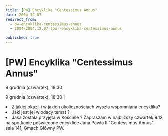 ```yaml
---
title: [PW] Encyklika "Centessimus Annus"
date: 2004-12-07
redirect_from: 
  - pw-encyklika-centessimus-annus
  - 2004/2004.12.07-(pw)-encyklika-centessimus-annus

published: true
---
```




# [PW] Encyklika "Centessimus Annus"

<time>9 grudnia  (czwartek), 18:30</time>

9 grudnia  (czwartek), 18:30 | <li>Z jakiej okazji i w jakich okolicznościach wyszła wspomniana encyklika?<li>Jaki jest jej wiodacy temat ? <li> Jaka została przyjęta w Kościele ? 
 Zapraszam w najbliższy czwartek 9.12 na spotkanie poświęcone encyklice Jana Pawła II "Centessimus Annus"
sala 141, Gmach Główny PW.

<!--CONTENT FROM OLD SERVER (jos before 2013): 9 grudnia  (czwartek), 18:30 | <li>Z jakiej okazji i w jakich okolicznościach wyszła wspomniana encyklika?<li>Jaki jest jej wiodacy temat ? <li> Jaka została przyjęta w Kościele ? 
 Zapraszam w najbliższy czwartek 9.12 na spotkanie poświęcone encyklice Jana Pawła II "Centessimus Annus"
sala 141, Gmach Główny PW.  
-->

<!--{{json:{"created_date":"2004-12-07 10:08:41","publish_down":"0000-00-00 00:00:00","id":"185"}}}-->
